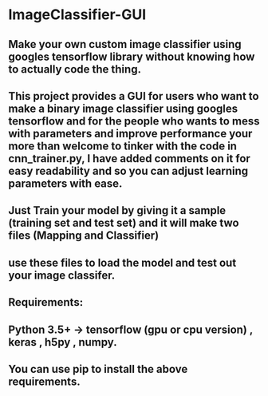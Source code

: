 # ImageClassifier-GUI

## Make your own custom image classifier using googles tensorflow library without knowing how to actually code the thing.
## This project provides a GUI for users who want to make a binary image classifier using googles tensorflow and for the people who wants to mess with parameters and improve performance your more than welcome to tinker with the code in cnn_trainer.py, I have added comments on it for easy readability and so you can adjust learning parameters with ease.


## Just Train your model by giving it a sample (training set and test set) and it will make two files (Mapping and Classifier)
## use these files to load the model and test out your image classifer.

## Requirements:
## Python 3.5+ -> tensorflow (gpu or cpu version) , keras , h5py , numpy.

## You can use pip to install the above requirements.
